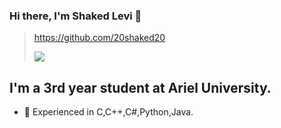 ### Hi there, I'm Shaked Levi 👋

>https://github.com/20shaked20
>
>![](https://komarev.com/ghpvc/?username=20shaked20&color=grey)


## I'm a 3rd year student at Ariel University. 

- 🌱 Experienced in C,C++,C#,Python,Java.


